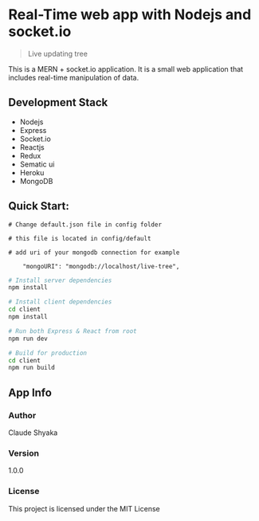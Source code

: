 # Real-Time web app with Nodejs and socket.io

> Live updating tree

This is a MERN + socket.io application.
It is a small web application that includes real-time manipulation of data.

## Development Stack

- Nodejs
- Express
- Socket.io
- Reactjs
- Redux
- Sematic ui
- Heroku
- MongoDB

## Quick Start:

```
# Change default.json file in config folder

# this file is located in config/default

# add uri of your mongodb connection for example

    "mongoURI": "mongodb://localhost/live-tree",
```

```bash
# Install server dependencies
npm install

# Install client dependencies
cd client
npm install

# Run both Express & React from root
npm run dev

# Build for production
cd client
npm run build
```

## App Info

### Author

Claude Shyaka

### Version

1.0.0

### License

This project is licensed under the MIT License
